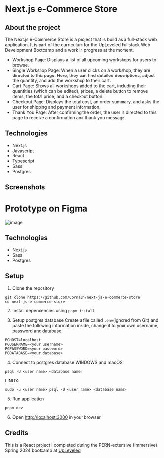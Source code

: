 # Next.js e-Commerce Store

## About the project

The Next.js e-Commerce Store is a project that is build as a full-stack web application. It is part of the curriculum for the UpLeveled Fullstack Web Development Bootcamp and a work in progress at the moment.
- Workshop Page: Displays a list of all upcoming workshops for users to browse.
- Single Workshop Page: When a user clicks on a workshop, they are directed to this page. Here, they can find detailed descriptions, adjust the quantity, and add the workshop to their cart.
- Cart Page: Shows all workshops added to the cart, including their quantities (which can be edited), prices, a delete button to remove items, the total price, and a checkout button.
- Checkout Page: Displays the total cost, an order summary, and asks the user for shipping and payment information.
- Thank You Page: After confirming the order, the user is directed to this page to receive a confirmation and thank you message.
  
## Technologies
- Next.js
- Javascript
- React
- Typescript
- Sass
- Postgres

## Screenshots

# Prototype on Figma
![image](https://github.com/CornaSn/next-js-e-commerce-store/assets/165194143/de3a735f-15bf-4cc6-a9b3-e33042effc0b "Screenshot of Prototype on Figma")


## Technologies

- Next.js
- Sass
- Postgres

## Setup
1. Clone the repository
```
git clone https://github.com/CornaSn/next-js-e-commerce-store
cd next-js-e-commerce-store
```
2. Install dependencies using
`pnpm install`

3. Setup postgres database
Create a file called `.env`(ignored from Git) and paste the following information inside, change it to your own username, password and database: 
```
PGHOST=localhost
PGUSERNAME=<your username>
PGPASSWORD=<your password>
PGDATABASE=<your database>
```
4. Connect to postgres database
  WINDOWS and macOS:
```
psql -U <user name> <database name>
```
  LINUX:
```
sudo -u <user name> psql -U <user name> <database name>
```
5. Run application
```
pnpm dev
```
6. Open [http://localhost:3000](http://localhost:3000) in your browser


## Credits

This is a React project I completed during the PERN-extensive (Immersive) Spring 2024 bootcamp at [UpLeveled](https://github.com/upleveled)
